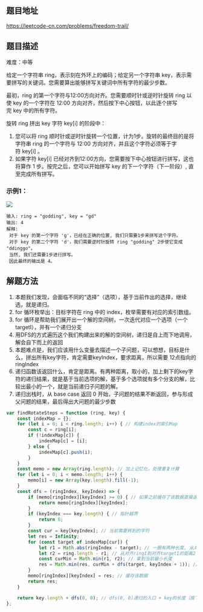 ## 题目地址

https://leetcode-cn.com/problems/freedom-trail/

## 题目描述

难度：中等

给定一个字符串 ring，表示刻在外环上的编码；给定另一个字符串 key，表示需要拼写的关键词。您需要算出能够拼写关键词中所有字符的最少步数。

最初，ring 的第一个字符与12:00方向对齐。您需要顺时针或逆时针旋转 ring 以使 key 的一个字符在 12:00 方向对齐，然后按下中心按钮，以此逐个拼写完 key 中的所有字符。

旋转 ring 拼出 key 字符 key[i] 的阶段中：

1. 您可以将 ring 顺时针或逆时针旋转一个位置，计为1步。旋转的最终目的是将字符串 ring 的一个字符与 12:00 方向对齐，并且这个字符必须等于字符 key[i] 。
2. 如果字符 key[i] 已经对齐到12:00方向，您需要按下中心按钮进行拼写，这也将算作 1 步。按完之后，您可以开始拼写 key 的下一个字符（下一阶段）, 直至完成所有拼写。


### 示例1：

<img src="https://assets.leetcode-cn.com/aliyun-lc-upload/uploads/2018/10/22/ring.jpg" />

```
输入: ring = "godding", key = "gd"
输出: 4
解释:
 对于 key 的第一个字符 'g'，已经在正确的位置, 我们只需要1步来拼写这个字符。 
 对于 key 的第二个字符 'd'，我们需要逆时针旋转 ring "godding" 2步使它变成 "ddinggo"。
 当然, 我们还需要1步进行拼写。
 因此最终的输出是 4。
```

## 解题方法

1. 本题我们发现，会面临不同的“选择”（选项），基于当前作出的选择，继续选，就是递归。
2. for 循环枚举出：目标字符在 ring 中的 index，枚举需要有对应的索引数组。
3. for 循环是帮助我们展开出一个解的空间树，一次迭代对应一个选项（一个targetI），并有一个递归分支
4. 用DFS的方式遍历这个我们构建出来的解的空间树，递归是自上而下地调用，解会自下而上的返回
5. 本题难点是，我们应该用什么变量去描述一个子问题，可以想想，目标是什么，拼出所有key字符，肯定需要keyIndex，要求距离，所以需要 12点指向的 ringIndex
6. 递归函数该返回什么，肯定是距离。有两种距离，取小的，加上剩下的key字符的递归结果，就是基于当前选项的解，基于多个选项就有多个分支的解，比较出最小的一个，就是当前递归子问题的解。
7. 递归出栈时，从 base case 返回 0 开始，子问题的结果不断返回，参与形成父问题的结果，最后得出大问题的最少步数


```js
var findRotateSteps = function (ring, key) {
    const indexMap = {};
    for (let i = 0; i < ring.length; i++) { // 构建index的索引Map
        const c = ring[i];
        if (!indexMap[c]) {
            indexMap[c] = [i];
        } else {
            indexMap[c].push(i);
        }
    }
    const memo = new Array(ring.length); // 加上记忆化，处理重复计算
    for (let i = 0; i < memo.length; i++) {
        memo[i] = new Array(key.length).fill(-1);
    }
    const dfs = (ringIndex, keyIndex) => {
        if (memo[ringIndex][keyIndex] >= 0) { // 如果之前缓存了该数据直接返回
            return memo[ringIndex][keyIndex];
        }
        if (keyIndex === key.length) { // 指针越界
            return 0;
        }
        const cur = key[keyIndex]; // 当前需要转到的字符
        let res = Infinity;
        for (const target of indexMap[cur]) {
            let r1 = Math.abs(ringIndex - target); // 一圈有两种长度, 从对齐ringI到对齐targetI的距离1
            let r2 = ring.length - r1; // 从对齐ringI到对齐targetI的距离2
            const curMin = Math.min(r1, r2); // 拿到当前最小长度
            res = Math.min(res, curMin + dfs(target, keyIndex + 1)); // 递归当前targetIndex的解，试图刷新res
        }
        memo[ringIndex][keyIndex] = res; // 缓存该数据
        return res;
    }

    return key.length + dfs(0, 0); // dfs(0, 0)递归的入口 + key的长度（按下按钮的次数
};
```
